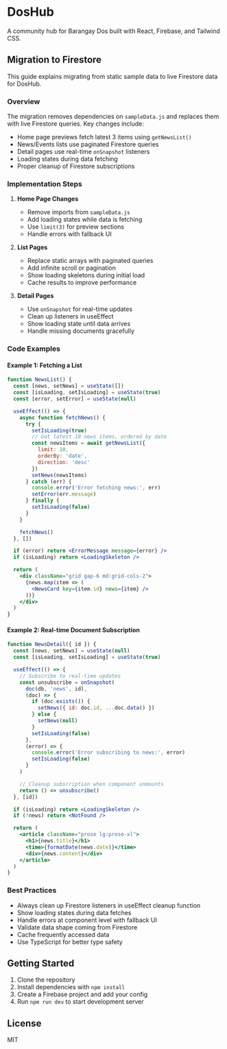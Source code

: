 # DosHub

A community hub for Barangay Dos built with React, Firebase, and Tailwind CSS.

## Migration to Firestore

This guide explains migrating from static sample data to live Firestore data for DosHub.

### Overview

The migration removes dependencies on `sampleData.js` and replaces them with live Firestore queries. Key changes include:

- Home page previews fetch latest 3 items using `getNewsList()`
- News/Events lists use paginated Firestore queries 
- Detail pages use real-time `onSnapshot` listeners
- Loading states during data fetching
- Proper cleanup of Firestore subscriptions

### Implementation Steps

1. **Home Page Changes**
   - Remove imports from `sampleData.js`
   - Add loading states while data is fetching
   - Use `limit(3)` for preview sections
   - Handle errors with fallback UI

2. **List Pages**
   - Replace static arrays with paginated queries
   - Add infinite scroll or pagination
   - Show loading skeletons during initial load
   - Cache results to improve performance

3. **Detail Pages**
   - Use `onSnapshot` for real-time updates
   - Clean up listeners in useEffect
   - Show loading state until data arrives
   - Handle missing documents gracefully

### Code Examples

#### Example 1: Fetching a List

```jsx
function NewsList() {
  const [news, setNews] = useState([])
  const [isLoading, setIsLoading] = useState(true)
  const [error, setError] = useState(null)

  useEffect(() => {
    async function fetchNews() {
      try {
        setIsLoading(true)
        // Get latest 10 news items, ordered by date
        const newsItems = await getNewsList({
          limit: 10,
          orderBy: 'date',
          direction: 'desc'
        })
        setNews(newsItems)
      } catch (err) {
        console.error('Error fetching news:', err)
        setError(err.message)
      } finally {
        setIsLoading(false)
      }
    }

    fetchNews()
  }, [])

  if (error) return <ErrorMessage message={error} />
  if (isLoading) return <LoadingSkeleton />

  return (
    <div className="grid gap-6 md:grid-cols-2">
      {news.map(item => (
        <NewsCard key={item.id} news={item} />
      ))}
    </div>
  )
}
```

#### Example 2: Real-time Document Subscription

```jsx
function NewsDetail({ id }) {
  const [news, setNews] = useState(null)
  const [isLoading, setIsLoading] = useState(true)

  useEffect(() => {
    // Subscribe to real-time updates
    const unsubscribe = onSnapshot(
      doc(db, 'news', id),
      (doc) => {
        if (doc.exists()) {
          setNews({ id: doc.id, ...doc.data() })
        } else {
          setNews(null)
        }
        setIsLoading(false)
      },
      (error) => {
        console.error('Error subscribing to news:', error)
        setIsLoading(false)
      }
    )

    // Cleanup subscription when component unmounts
    return () => unsubscribe()
  }, [id])

  if (isLoading) return <LoadingSkeleton />
  if (!news) return <NotFound />

  return (
    <article className="prose lg:prose-xl">
      <h1>{news.title}</h1>
      <time>{formatDate(news.date)}</time>
      <div>{news.content}</div>
    </article>
  )
}
```

### Best Practices

- Always clean up Firestore listeners in useEffect cleanup function
- Show loading states during data fetches
- Handle errors at component level with fallback UI
- Validate data shape coming from Firestore
- Cache frequently accessed data
- Use TypeScript for better type safety

## Getting Started

1. Clone the repository
2. Install dependencies with `npm install`
3. Create a Firebase project and add your config
4. Run `npm run dev` to start development server

## License

MIT
